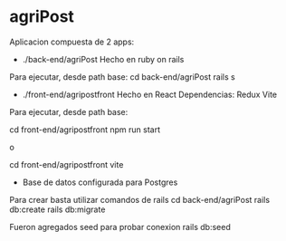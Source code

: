 # agriPost
Aplicacion compuesta de 2 apps:

- ./back-end/agriPost 
Hecho en ruby on rails

Para ejecutar, desde path base: 
cd back-end/agriPost
rails s

- ./front-end/agripostfront
Hecho en React
Dependencias: 
    Redux
    Vite

Para ejecutar, desde path base: 

cd front-end/agripostfront
npm run start

o 

cd front-end/agripostfront
vite

- Base de datos configurada para Postgres

Para crear basta utilizar comandos de rails
cd back-end/agriPost
rails db:create
rails db:migrate

Fueron agregados seed para probar conexion
rails db:seed